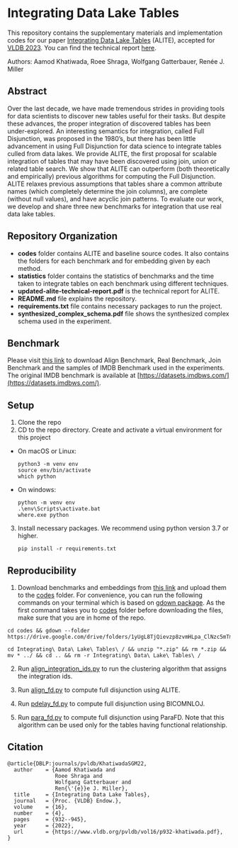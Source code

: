 # Integrating Data Lake Tables
This repository contains the supplementary materials and implementation codes for our paper [Integrating Data Lake Tables](https://www.vldb.org/pvldb/vol16/p932-khatiwada.pdf) (ALITE), accepted for [VLDB 2023](https://www.vldb.org/2023/). You can find the technical report [here](alite-technical-report.pdf).

Authors: Aamod Khatiwada, Roee Shraga, Wolfgang Gatterbauer, Renée J. Miller

## Abstract
Over the last decade, we have made tremendous strides in providing tools for data scientists to discover new tables useful for their tasks. But despite these advances, the proper integration of discovered tables has been under-explored. An interesting semantics for integration, called Full Disjunction, was proposed in the 1980’s, but there has been little advancement in using Full Disjunction for data science to integrate tables culled from data lakes. We provide ALITE, the first proposal for scalable integration of tables that may have been discovered using join, union or related table search. We show that ALITE can outperform (both theoretically and empirically) previous algorithms for computing the Full Disjunction. ALITE relaxes previous assumptions that tables share a common attribute names (which completely determine the join columns), are complete (without null values), and have acyclic join patterns. To evaluate our work, we develop and share three new benchmarks for integration that use real data lake tables.

## Repository Organization

- **codes** folder contains ALITE and baseline source codes. It also contains the folders for each benchmark and for embedding given by each method.
- **statistics** folder contains the statistics of benchmarks and the time taken to integrate tables on each benchmark using different techniques.
- **updated-alite-technical-report.pdf** is the technical report for ALITE.
- **README.md** file explains the repository.
- **requirements.txt** file contains necessary packages to run the project.
- **synthesized_complex_schema.pdf** file shows the synthesized complex schema used in the experiment.

## Benchmark

Please visit [this link](https://drive.google.com/drive/folders/1yUgL8TjQievzp8zvmHLpa_ClNzc5mTmD?usp=sharing) to download Align Benchmark, Real Benchmark, Join Benchmark and the samples of IMDB Benchmark used in the experiments. The original IMDB benchmark is available at [https://datasets.imdbws.com/](https://datasets.imdbws.com/).

## Setup

1. Clone the repo
2. CD to the repo directory. Create and activate a virtual environment for this project  
  * On macOS or Linux:
      ```
      python3 -m venv env
      source env/bin/activate
      which python
      ```
  * On windows:
      ```
      python -m venv env
      .\env\Scripts\activate.bat
      where.exe python
      ```

3. Install necessary packages. We recommend using python version 3.7 or higher.
   ```
   pip install -r requirements.txt
   ```

## Reproducibility

1. Download benchmarks and embeddings from [this link](https://drive.google.com/drive/folders/1yUgL8TjQievzp8zvmHLpa_ClNzc5mTmD?usp=sharing) and upload them to the [codes](codes/) folder. For convenience, you can run the following commands on your terminal which is based on [gdown package](https://pypi.org/project/gdown/). As the first command takes you to [codes](codes/) folder before downloading the files, make sure that you are in home of the repo.
```
cd codes && gdown --folder https://drive.google.com/drive/folders/1yUgL8TjQievzp8zvmHLpa_ClNzc5mTmD
```
```
cd Integrating\ Data\ Lake\ Tables\ / && unzip "*.zip" && rm *.zip && mv * ../ && cd .. && rm -r Integrating\ Data\ Lake\ Tables\ /
```

2. Run [align_integration_ids.py](codes/align_integration_ids.py) to run the clustering algorithm that assigns the integration ids.

3. Run [align_fd.py](codes/align_fd.py) to compute full disjunction using ALITE.

4. Run [pdelay_fd.py](codes/pdelay_fd.py) to compute full disjunction using BICOMNLOJ.

5. Run [para_fd.py](codes/para_fd.py) to compute full disjunction using ParaFD. Note that this algorithm can be used only for the tables having functional relationship.

## Citation
```
@article{DBLP:journals/pvldb/KhatiwadaSGM22,
  author    = {Aamod Khatiwada and
               Roee Shraga and
               Wolfgang Gatterbauer and
               Ren{\'{e}}e J. Miller},
  title     = {Integrating Data Lake Tables},
  journal   = {Proc. {VLDB} Endow.},
  volume    = {16},
  number    = {4},
  pages     = {932--945},
  year      = {2022},
  url       = {https://www.vldb.org/pvldb/vol16/p932-khatiwada.pdf},
}
```